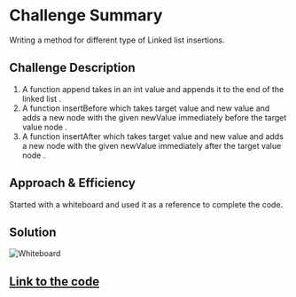 # Challenge Summary
Writing a method for different type of Linked list insertions.

## Challenge Description
1. A function append takes in an int value and appends it to the end of the linked list . <br/>
2. A function insertBefore which takes target value and new value and adds a new node with the given newValue immediately before the target value node . <br/>
3. A function insertAfter which takes target value and new value and adds a new node with 
the given newValue immediately after the target value node . <br/> 

## Approach & Efficiency
Started with a whiteboard and used it as a reference to complete the code.

## Solution
![Whiteboard]() <br/>

## [Link to the code](https://github.com/kushshrestha01/data-structures-and-algorithms/blob/master/401-code-challenges/src/main/java/linkedList/LinkedList.java)
